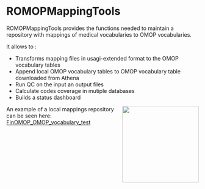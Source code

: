 
# ROMOPMappingTools

<!-- badges: start -->
<!-- badges: end -->



ROMOPMappingTools provides the functions needed to maintain a repository with mappings of medical vocabularies to OMOP vocabularies. 

It allows to : 
- Transforms mapping files in usagi-extended format to the OMOP vocabulary tables
- Append local OMOP vocabulary tables to OMOP vocabulary table downloaded from Athena
- Run QC on the input an output files
- Calculate codes coverage in mutiple databases
- Builds a status dashboard

<img src='https://github.com/FinOMOP/ROMOPMappingTools/assets/54809193/1b8283d1-6513-4a13-adcf-109ff9c23623' align="right" height="200" />


An example of a local mappings repository can be seen here:
[FinOMOP_OMOP_vocabulary_test](https://github.com/FinOMOP/FinOMOP_OMOP_vocabulary_test)


